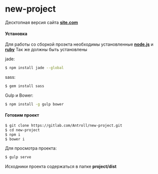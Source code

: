 # new-project
Десктопная версия сайта **[site.com](#)**

#### Установка
Для работы со сборкой проэкта необходимы установленные **[node.js](https://nodejs.org/en/)**  и **[ruby](https://www.ruby-lang.org/ru/)**
Так же должны быть установлены

jade:
```sh
$ npm install jade --global
```

sass:
```sh
$ gem install sass
```

Gulp и Bower:

```sh
$ npm install -g gulp bower
```
#### Готовим проект
```sh
$ git clone https://gitlab.com/Antroll/new-project.git
$ cd new-project
$ npm i
$ bower i
```

Для просмотра проекта:

```sh
$ gulp serve
```

Исходники проекта содержаться в папке **project/dist**